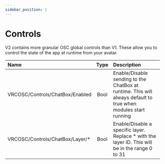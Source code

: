 ```yaml
---
sidebar_position: 1
---
```


# Controls

V2 contains more granular OSC global controls than V1. These allow you to control the state of the app at runtime from your avatar.

| Name | Type | Description |
| :--- | :--: | :-- |
| VRCOSC/Controls/ChatBox/Enabled | Bool | Enable/Disable sending to the ChatBox at runtime. This will always default to true when modules start running |
| VRCOSC/Controls/ChatBox/Layer/* | Bool | Enable/Disable a specific layer. Replace * with the layer ID. This will be in the range 0 to 31 |